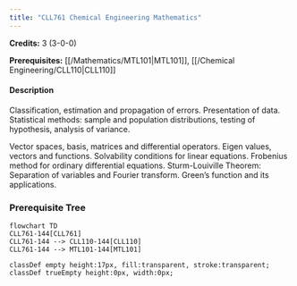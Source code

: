 ```yaml
---
title: "CLL761 Chemical Engineering Mathematics"
---
```

**Credits:** 3 (3-0-0)

**Prerequisites:** [[/Mathematics/MTL101|MTL101]], [[/Chemical Engineering/CLL110|CLL110]]

#### Description
Classification, estimation and propagation of errors. Presentation of data. Statistical methods: sample and population distributions, testing of hypothesis, analysis of variance.

Vector spaces, basis, matrices and differential operators. Eigen values, vectors and functions. Solvability conditions for linear equations. Frobenius method for ordinary differential equations. Sturm-Louiville Theorem: Separation of variables and Fourier transform. Green’s function and its applications.

### Prerequisite Tree

```mermaid
flowchart TD
CLL761-144[CLL761]
CLL761-144 --> CLL110-144[CLL110]
CLL761-144 --> MTL101-144[MTL101]

classDef empty height:17px, fill:transparent, stroke:transparent;
classDef trueEmpty height:0px, width:0px;
```